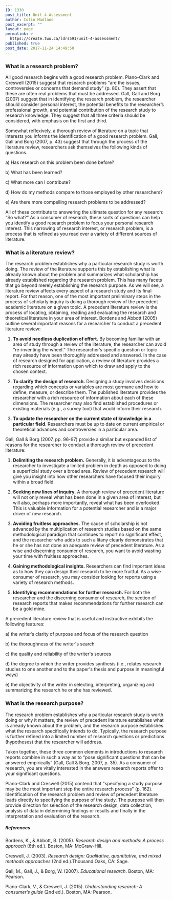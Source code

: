 ```yaml
---
ID: 1330
post_title: Unit 4 Assessment
author: Colin Madland
post_excerpt: ""
layout: page
permalink: >
  https://create.twu.ca/ldrs591/unit-4-assessment/
published: true
post_date: 2017-11-24 14:49:50
---
```

### What is a research problem?

All good research begins with a good research problem. Plano-Clark and Creswell (2015) suggest that research problems “are the issues, controversies or concerns that demand study" (p. 80). They assert that these are often real problems that must be addressed. Gall, Gall and Borg (2007) suggest that in identifying the research problem, the researcher should consider personal interest, the potential benefits to the researcher’s professional growth, and potential contribution of the research study to research knowledge. They suggest that all three criteria should be considered, with emphasis on the first and third.

Somewhat reflexively, a thorough review of literature on a topic that interests you informs the identification of a good research problem. Gall, Gall and Borg (2007, p. 43) suggest that through the process of the literature review, researchers ask themselves the following kinds of questions.

a) Has research on this problem been done before?

b) What has been learned?

c) What more can I contribute?

d) How do my methods compare to those employed by other researchers?

e) Are there more compelling research problems to be addressed?

All of these contribute to answering the ultimate question for any research: “So what?” As a consumer of research, these sorts of questions can help you identify a good research problem to focus your personal research interest. This narrowing of research interest, or research problem, is a process that is refined as you read over a variety of different sources of literature.

### What is a literature review?

The research problem establishes why a particular research study is worth doing. The review of the literature supports this by establishing what is already known about the problem and summarizes what scholarship has already established regarding the research problem. This has many facets that go beyond merely establishing the research purpose. As we will see, a literature review affects every aspect of a research study and its final report. For that reason, one of the most important preliminary steps in the process of scholarly inquiry is doing a thorough review of the precedent academic literature on a given topic. A precedent literature review is the process of locating, obtaining, reading and evaluating the research and theoretical literature in your area of interest. Bordens and Abbott (2005) outline several important reasons for a researcher to conduct a precedent literature review:

1. **To avoid needless duplication of effort.** By becoming familiar with an area of study through a review of the literature, the researcher can avoid “re-inventing the wheel.” The researcher’s specific question or topic may already have been thoroughly addressed and answered. In the case of research designed for application, a review of literature provides a rich resource of information upon which to draw and apply to the chosen context.

2. **To clarify the design of research.** Designing a study involves decisions regarding which concepts or variables are most germane and how to define, measure, or describe them. The published literature provides the researcher with a rich resource of information about each of these dimensions. The researcher may also find established procedures or existing materials (e.g., a survey tool) that would inform their research.

3. **To update the researcher on the current state of knowledge in a particular field**. Researchers must be up to date on current empirical or theoretical advances and controversies in a particular area.

Gall, Gall &amp; Borg (2007, pp. 96-97) provide a similar but expanded list of reasons for the researcher to conduct a thorough review of precedent literature:

1. **Delimiting the research problem.** Generally, it is advantageous to the researcher to investigate a limited problem in depth as opposed to doing a superficial study over a broad area. Review of precedent research will give you insight into how other researchers have focused their inquiry within a broad field.

2. **Seeking new lines of inquiry.** A thorough review of precedent literature will not only reveal what has been done in a given area of interest, but will also, perhaps more importantly, reveal what has been overlooked. This is valuable information for a potential researcher and is a major driver of new research.

3. **Avoiding fruitless approaches.** The cause of scholarship is not advanced by the multiplication of research studies based on the same methodological paradigm that continues to report no significant effect, and the researcher who adds to such a litany clearly demonstrates that he or she has not done an adequate review of precedent literature. As a wise and discerning consumer of research, you want to avoid wasting your time with fruitless approaches.

4. **Gaining methodological insights.** Researchers can find important ideas as to how they can design their research to be more fruitful. As a wise consumer of research, you may consider looking for reports using a variety of research methods.

5. **Identifying recommendations for further research.** For both the researcher and the discerning consumer of research, the section of research reports that makes recommendations for further research can be a gold mine.

A precedent literature review that is useful and instructive exhibits the following features:

a) the writer’s clarity of purpose and focus of the research question

b) the thoroughness of the writer's search

c) the quality and reliability of the writer's sources

d) the degree to which the writer provides synthesis (i.e., relates research studies to one another and to the paper's thesis and purpose in meaningful ways)

e) the objectivity of the writer in selecting, interpreting, organizing and summarizing the research he or she has reviewed.

### What is the research purpose?

The research problem establishes why a particular research study is worth doing or why it matters, the review of precedent literature establishes what is already known about the problem, and the research purpose establishes what the research specifically intends to do. Typically, the research purpose is further refined into a limited number of research questions or predictions (hypotheses) that the researcher will address.

Taken together, these three common elements in introductions to research reports combine in such a way as to “pose significant questions that can be answered empirically” (Gall, Gall &amp; Borg, 2007, p. 35). As a consumer of research, you are vitally interested in the answers research reports offer to your significant questions.

Plano-Clark and Creswell (2015) contend that "specifying a study purpose may be the most important step the entire research process" (p. 162). Identification of the research problem and review of precedent literature leads directly to specifying the purpose of the study. The purpose will then provide direction for selection of the research design, data collection, analysis of data in determining findings or results and finally in the interpretation and evaluation of the research.

##### References

Bordens, K., &amp; Abbott, B. (2005). _Research design and methods: A process approach_ (6th ed.). Boston, MA: McGraw-Hill.

Creswell, J. (2003). _Research design: Qualitative, quantitative, and mixed methods approaches_ (2nd ed.).Thousand Oaks, CA: Sage.

Gall, M., Gall, J., &amp; Borg, W. (2007). _Educational research_. Boston, MA: Pearson.

Plano-Clark, V., &amp; Creswell, J. (2015). _Understanding research: A consumer’s guide_ (2nd ed.). Boston, MA: Pearson.